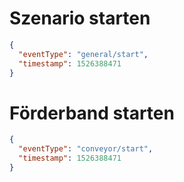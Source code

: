 # Szenario starten

```json
{
  "eventType": "general/start",
  "timestamp": 1526388471
}
```

# Förderband starten

```json
{
  "eventType": "conveyor/start",
  "timestamp": 1526388471
}
```
